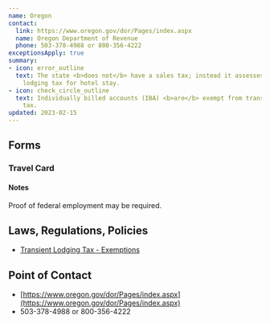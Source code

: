 ```yaml
---
name: Oregon
contact:
  link: https://www.oregon.gov/dor/Pages/index.aspx
  name: Oregon Department of Revenue
  phone: 503-378-4988 or 800-356-4222
exceptionsApply: true
summary:
- icon: error_outline
  text: The state <b>does not</b> have a sales tax; instead it assesses a transient
    lodging tax for hotel stay.
- icon: check_circle_outline
  text: Individually billed accounts (IBA) <b>are</b> exempt from transient lodging
    tax.
updated: 2023-02-15
---
```


## Forms

### Travel Card

#### Notes

Proof of federal employment may be required.

## Laws, Regulations, Policies

* [Transient Lodging Tax - Exemptions](https://www.oregon.gov/DOR/programs/businesses/Pages/lodging.aspx)

## Point of Contact
- [https://www.oregon.gov/dor/Pages/index.aspx](https://www.oregon.gov/dor/Pages/index.aspx)
- 503-378-4988 or 800-356-4222
